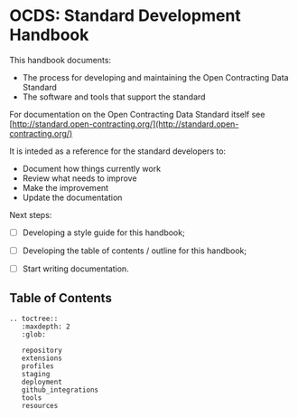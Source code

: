 OCDS: Standard Development Handbook
====================================

This handbook documents:

* The process for developing and maintaining the Open Contracting Data Standard
* The software and tools that support the standard

For documentation on the Open Contracting Data Standard itself see [http://standard.open-contracting.org/](http://standard.open-contracting.org/)

It is inteded as a reference for the standard developers to:

* Document how things currently work
* Review what needs to improve
* Make the improvement
* Update the documentation

Next steps:

* [ ] Developing a style guide for this handbook;
* [ ] Developing the table of contents / outline for this handbook;
* [ ] Start writing documentation.


## Table of Contents

```eval_rst
.. toctree::
   :maxdepth: 2
   :glob:

   repository
   extensions
   profiles
   staging
   deployment
   github_integrations
   tools
   resources

```
